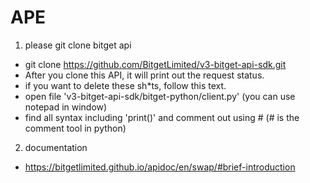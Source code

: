 # APE

1. please git clone bitget api

- git clone https://github.com/BitgetLimited/v3-bitget-api-sdk.git 
- After you clone this API, it will print out the request status.
- if you want to delete these sh*ts, follow this text.
- open file 'v3-bitget-api-sdk/bitget-python/client.py' (you can use notepad in window)
- find all syntax including 'print()' and comment out using # (# is the comment tool in python)

2. documentation 

- https://bitgetlimited.github.io/apidoc/en/swap/#brief-introduction

